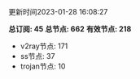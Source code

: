 更新时间2023-01-28 16:08:27

**总订阅: 45**
**总节点: 662**
**有效节点: 218**
- v2ray节点: 171
- ss节点: 37
- trojan节点: 10
